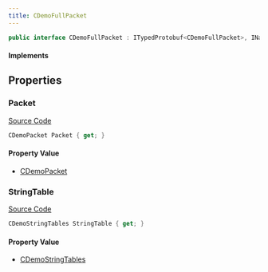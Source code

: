 ```yaml
---
title: CDemoFullPacket
---
```


```csharp
public interface CDemoFullPacket : ITypedProtobuf<CDemoFullPacket>, INativeHandle
```

#### Implements

## Properties

### Packet

[Source Code](https://github.com/swiftly-solution/swiftlys2/blob/beta/managed/src/SwiftlyS2.Generated/Protobufs/Interfaces/CDemoFullPacket.cs#L16)

```csharp
CDemoPacket Packet { get; }
```

#### Property Value

- [CDemoPacket](/docs/api/shared/protobufdefinitions/cdemopacket)

### StringTable

[Source Code](https://github.com/swiftly-solution/swiftlys2/blob/beta/managed/src/SwiftlyS2.Generated/Protobufs/Interfaces/CDemoFullPacket.cs#L13)

```csharp
CDemoStringTables StringTable { get; }
```

#### Property Value

- [CDemoStringTables](/docs/api/shared/protobufdefinitions/cdemostringtables)

